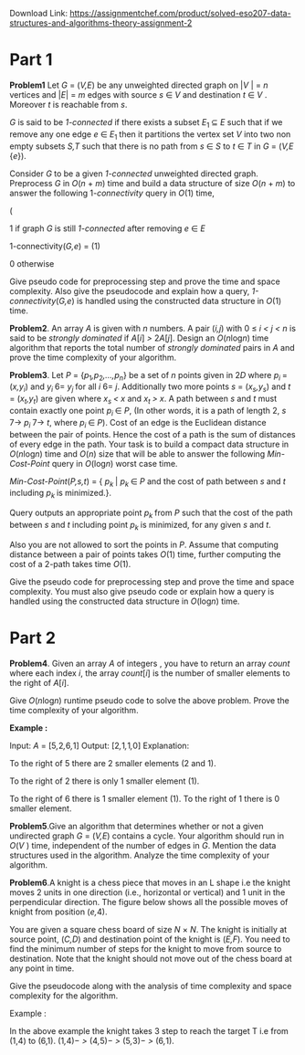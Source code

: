 Download Link: https://assignmentchef.com/product/solved-eso207-data-structures-and-algorithms-theory-assignment-2
<br>









<h1>Part 1</h1>

<strong>Problem1</strong> Let <em>G </em>= (<em>V,E</em>) be any unweighted directed graph on |<em>V </em>| = <em>n </em>vertices and |<em>E</em>| = <em>m </em>edges with source <em>s </em>∈ <em>V </em>and destination <em>t </em>∈ <em>V </em>. Moreover <em>t </em>is reachable from <em>s</em>.

<em>G </em>is said to be <em>1-connected </em>if there exists a subset <em>E</em><sub>1 </sub>⊆ <em>E </em>such that if we remove any one edge <em>e </em>∈ <em>E</em><sub>1 </sub>then it partitions the vertex set <em>V </em>into two non empty subsets <em>S,T </em>such that there is no path from <em>s </em>∈ <em>S </em>to <em>t </em>∈ <em>T </em>in <em>G </em>= (<em>V,E </em> {<em>e</em>}).

Consider <em>G </em>to be a given <em>1-connected </em>unweighted directed graph. Preprocess <em>G </em>in <em>O</em>(<em>n </em>+ <em>m</em>) time and build a data structure of size <em>O</em>(<em>n </em>+ <em>m</em>) to answer the following 1<em>-connectivity </em>query in <em>O</em>(1) time,

(

1        if graph <em>G </em>is still <em>1-connected </em>after removing <em>e </em>∈ <em>E</em>

1-connectivity(<em>G,e</em>) =                                                                                                                                                      (1)

0    otherwise

Give pseudo code for preprocessing step and prove the time and space complexity. Also give the pseudocode and explain how a query, <em>1-connectivity</em>(<em>G,e</em>) is handled using the constructed data structure in <em>O</em>(1) time.

<strong>Problem2</strong>. An array <em>A </em>is given with <em>n </em>numbers. A pair (<em>i,j</em>) with 0 ≤ <em>i &lt; j &lt; n </em>is said to be <em>strongly dominated </em>if <em>A</em>[<em>i</em>] <em>&gt; </em>2<em>A</em>[<em>j</em>]. Design an <em>O</em>(<em>n</em>log<em>n</em>) time algorithm that reports the total number of <em>strongly dominated </em>pairs in <em>A </em>and prove the time complexity of your algorithm.

<strong>Problem3</strong>.  Let <em>P </em>= {<em>p</em><sub>1</sub><em>,p</em><sub>2</sub><em>,…,p<sub>n</sub></em>} be a set of <em>n </em>points given in 2<em>D </em>where <em>p<sub>i </sub></em>= (<em>x,y<sub>i</sub></em>) and <em>y<sub>i </sub></em>6= <em>y<sub>j </sub></em>for all <em>i </em>6= <em>j</em>. Additionally two more points <em>s </em>= (<em>x<sub>s</sub>,y<sub>s</sub></em>) and <em>t </em>= (<em>x<sub>t</sub>,y<sub>t</sub></em>) are given where <em>x<sub>s </sub>&lt; x </em>and <em>x<sub>t </sub>&gt; x</em>. A path between <em>s </em>and <em>t </em>must contain exactly one point <em>p<sub>i </sub></em>∈ <em>P</em>, (In other words, it is a path of length 2, <em>s </em>7→ <em>p<sub>i </sub></em>7→ <em>t</em>, where <em>p<sub>i </sub></em>∈ <em>P</em>). Cost of an edge is the Euclidean distance between the pair of points. Hence the cost of a path is the sum of distances of every edge in the path. Your task is to build a compact data structure in <em>O</em>(<em>n</em>log<em>n</em>) time and <em>O</em>(<em>n</em>) size that will be able to answer the following <em>Min-Cost-Point </em>query in <em>O</em>(log<em>n</em>) worst case time.

<em>Min-Cost-Point</em>(<em>P,s,t</em>) = { <em>p<sub>k </sub></em>| <em>p<sub>k </sub></em>∈ <em>P </em>and the cost of path between <em>s </em>and <em>t </em>including <em>p<sub>k </sub></em>is minimized.}.

Query outputs an appropriate point <em>p<sub>k </sub></em>from <em>P </em>such that the cost of the path between <em>s </em>and <em>t </em>including point <em>p<sub>k </sub></em>is minimized, for any given <em>s </em>and <em>t</em>.

Also you are not allowed to sort the points in <em>P</em>. Assume that computing distance between a pair of points takes <em>O</em>(1) time, further computing the cost of a 2-path takes time <em>O</em>(1).

Give the pseudo code for preprocessing step and prove the time and space complexity. You must also give pseudo code or explain how a query is handled using the constructed data structure in <em>O</em>(log<em>n</em>) time.

<h1>Part 2</h1>

<strong>Problem4</strong>. Given an array <em>A </em>of integers , you have to return an array <em>count </em>where each index <em>i</em>, the array <em>count</em>[<em>i</em>] is the number of smaller elements to the right of <em>A</em>[<em>i</em>].

Give <em>O</em>(<em>n</em>log<em>n</em>) runtime pseudo code to solve the above problem. Prove the time complexity of your algorithm.

<strong>Example :</strong>

Input: <em>A </em>= [5<em>,</em>2<em>,</em>6<em>,</em>1] Output: [2<em>,</em>1<em>,</em>1<em>,</em>0] Explanation:

To the right of 5 there are 2 smaller elements (2 and 1).

To the right of 2 there is only 1 smaller element (1).

To the right of 6 there is 1 smaller element (1). To the right of 1 there is 0 smaller element.

<strong>Problem5</strong>.Give an algorithm that determines whether or not a given undirected graph <em>G </em>= (<em>V,E</em>) contains a cycle. Your algorithm should run in <em>O</em>(<em>V </em>) time, independent of the number of edges in <em>G</em>. Mention the data structures used in the algorithm. Analyze the time complexity of your algorithm.

<strong>Problem6</strong>.A knight is a chess piece that moves in an L shape i.e the knight moves 2 units in one direction (i.e., horizontal or vertical) and 1 unit in the perpendicular direction. The figure below shows all the possible moves of knight from position (<em>e,</em>4).

You are given a square chess board of size <em>N </em>× <em>N</em>. The knight is initially at source point, (<em>C,D</em>) and destination point of the knight is (<em>E,F</em>). You need to find the minimum number of steps for the knight to move from source to destination. Note that the knight should not move out of the chess board at any point in time.

Give the pseudocode along with the analysis of time complexity and space complexity for the algorithm.

Example :

In the above example the knight takes 3 step to reach the target T i.e from (1,4) to (6,1). (1<em>,</em>4)− <em>&gt; </em>(4<em>,</em>5)− <em>&gt; </em>(5<em>,</em>3)− <em>&gt; </em>(6<em>,</em>1).